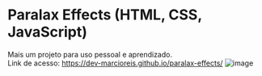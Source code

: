 # Paralax Effects (HTML, CSS, JavaScript)
Mais um projeto para uso pessoal e aprendizado.<br>
Link de acesso: https://dev-marcioreis.github.io/paralax-effects/
![image](https://user-images.githubusercontent.com/122680054/213167465-e3558e6f-af2c-4eb4-95d6-eb6433e2b722.png)
